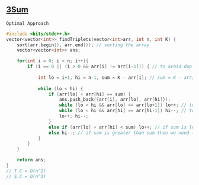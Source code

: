 ## [3Sum](https://www.codingninjas.com/studio/problems/3sum_8230739?challengeSlug=striver-sde-challenge&leftPanelTab=1)


``` Optimal Approach ```
```cpp
#include <bits/stdc++.h> 
vector<vector<int>> findTriplets(vector<int>arr, int n, int K) {
	sort(arr.begin(), arr.end()); // sorting the array
	vector<vector<int>> ans;

	for(int i = 0; i < n; i++){
		if (i == 0 || (i > 0 && arr[i] != arr[i-1])) { // to avoid duplicates
			
			int lo = i+1, hi = n-1, sum = K - arr[i]; // sum = K - arr[i], two sum problem
			
			while (lo < hi) {
				if (arr[lo] + arr[hi] == sum) {
					ans.push_back({arr[i], arr[lo], arr[hi]});
					while (lo < hi && arr[lo] == arr[lo+1]) lo++; // to avoid duplicates
					while (lo < hi && arr[hi] == arr[hi-1]) hi--; // to avoid duplicates
					lo++; hi--;
				} 
				else if (arr[lo] + arr[hi] < sum) lo++; // if sum is less than sum then we need to increase lo
				else hi--; // if sum is greater than sum then we need to decrease hi
			}
		}
	}

	return ans;
}
// T.C = O(n^2)
// S.C = O(n^3)
```
